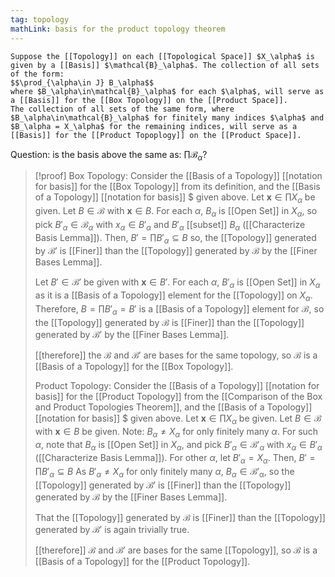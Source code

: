 ```yaml
---
tag: topology
mathLink: basis for the product topology theorem
---
```

``` ad-thm
Suppose the [[Topology]] on each [[Topological Space]] $X_\alpha$ is given by a [[Basis]] $\mathcal{B}_\alpha$. The collection of all sets of the form:
$$\prod_{\alpha\in J} B_\alpha$$
where $B_\alpha\in\mathcal{B}_\alpha$ for each $\alpha$, will serve as a [[Basis]] for the [[Box Topology]] on the [[Product Space]]. 
The collection of all sets of the same form, where $B_\alpha\in\mathcal{B}_\alpha$ for finitely many indices $\alpha$ and $B_\alpha = X_\alpha$ for the remaining indices, will serve as a [[Basis]] for the [[Product Topoplogy]] on the [[Product Space]].
```

Question: is the basis above the same as: $\prod \mathcal{B}_\alpha$?

> [!proof]
> Box Topology:
> Consider the [[Basis of a Topology]] [[notation for basis]] for the [[Box Topology]] from its definition, and the [[Basis of a Topology]] [[notation for basis]]
$ given above. Let $\mathbf{x}\in\prod X_\alpha$ be given. Let $B\in\mathcal{B}$ with $\mathbf{x}\in B$. For each $\alpha$, $B_\alpha$ is [[Open Set]] in $X_\alpha$, so pick $B'_\alpha\in\mathcal{B}_\alpha$ with $x_\alpha\in B'_\alpha$ and $B'_\alpha$ [[subset]] $B_\alpha$ ([[Characterize Basis Lemma]]). Then, 
> $B'=\prod B'_\alpha\subseteq B$
> so, the [[Topology]] generated by $\mathcal{B}'$ is [[Finer]] than the [[Topology]] generated by $\mathcal{B}$ by the [[Finer Bases Lemma]]. 
> 
> Let $B'\in\mathcal{B}'$ be given with $\mathbf{x}\in B'$. For each $\alpha$, $B'_\alpha$ is [[Open Set]] in $X_\alpha$ as it is a [[Basis of a Topology]] element for the [[Topology]] on $X_\alpha$. Therefore,
> $B=\prod B'_\alpha = B'$
> is a [[Basis of a Topology]] element for $\mathcal{B}$, so the [[Topology]] generated by $\mathcal{B}$ is [[Finer]] than the [[Topology]] generated by $\mathcal{B}'$ by the [[Finer Bases Lemma]].
> 
> [[therefore]] the $\mathcal{B}$ and $\mathcal{B}'$ are bases for the same topology, so $\mathcal{B}$ is a [[Basis of a Topology]] for the [[Box Topology]].
> 
> Product Topology:
> Consider the [[Basis of a Topology]] [[notation for basis]] for the [[Product Topology]] from the [[Comparison of the Box and Product Topologies Theorem]], and the [[Basis of a Topology]] [[notation for basis]]
$ given above. Let $\mathbf{x}\in\prod X_\alpha$ be given. Let $B\in\mathcal{B}$ with $\mathbf{x}\in B$ be given. Note: $B_\alpha \ne X_\alpha$ for only finitely many $\alpha$. For such $\alpha$, note that $B_\alpha$ is [[Open Set]] in $X_\alpha$, and pick $B'_\alpha\in\mathcal{B}'_\alpha$ with $x_\alpha\in B'_\alpha$ ([[Characterize Basis Lemma]]). For other $\alpha$, let $B'_\alpha = X_\alpha$. Then, 
> $B'=\prod B'_\alpha\subseteq B$
> As $B'_\alpha \ne X_\alpha$ for only finitely many $\alpha$, $B_\alpha\in\mathcal{B'_\alpha}$, so the [[Topology]] generated by $\mathcal{B}'$ is [[Finer]] than the [[Topology]] generated by $\mathcal{B}$ by the [[Finer Bases Lemma]].
> 
> That the [[Topology]] generated by $\mathcal{B}$ is [[Finer]] than the [[Topology]] generated by $\mathcal{B}'$ is again trivially true.
> 
> [[therefore]] $\mathcal{B}$ and $\mathcal{B}'$ are bases for the same [[Topology]], so $\mathcal{B}$ is a [[Basis of a Topology]] for the [[Product Topology]].
